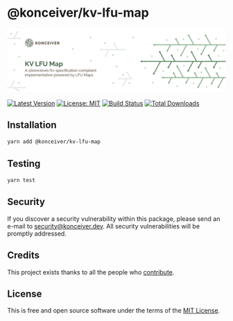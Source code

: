 # @konceiver/kv-lfu-map

<p align="center"><img src="./banner.png" /></p>

[![Latest Version](https://badgen.now.sh/npm/v/@konceiver/kv-lfu-map)](https://www.npmjs.com/package/@konceiver/kv-lfu-map)
[![License: MIT](https://badgen.now.sh/badge/license/MIT/green)](./LICENSE)
[![Build Status](https://img.shields.io/github/workflow/status/konceiver/kv-lfu-map/run-tests?label=tests)](https://img.shields.io/github/workflow/status/konceiver/kv-lfu-map/CI?label=CI)
[![Total Downloads](https://badgen.net/npm/dt/konceiver/kv-lfu-map)](https://npmjs.org/package/@konceiver/kv-lfu-map)

## Installation

```bash
yarn add @konceiver/kv-lfu-map
```

## Testing

```bash
yarn test
```

## Security

If you discover a security vulnerability within this package, please send an e-mail to security@konceiver.dev. All security vulnerabilities will be promptly addressed.

## Credits

This project exists thanks to all the people who [contribute](../../contributors).

## License

This is free and open source software under the terms of the [MIT License](./LICENSE).
